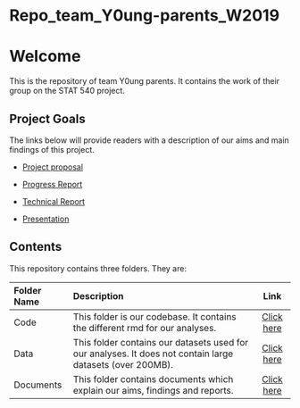 # Repo_team_Y0ung-parents_W2019

# Welcome

This is the repository of team Y0ung parents. It contains the work of their group on the STAT 540 project.

## Project Goals

The links below will provide readers with a description of our aims and main findings of this project.

- [Project proposal](https://github.com/STAT540-UBC/Repo_team_Y0ung-parents_W2019/blob/master/docs/Project%20Proposal/project_proposal.md)

- [Progress Report](https://github.com/STAT540-UBC/Repo_team_Y0ung-parents_W2019/blob/master/docs/Progress%20Report/Progress_Report.md)

- [Technical Report]() 

- [Presentation]()

## Contents

This repository contains three folders. They are:

Folder Name | Description | Link
:------------ | :------------------------ | :----------------------------------:
Code | This folder is our codebase. It contains the different rmd for our analyses. | [Click here](https://github.com/STAT540-UBC/Repo_team_Y0ung-parents_W2019/tree/master/code)
Data | This folder contains our datasets used for our analyses. It does not contain large datasets (over 200MB). |[Click here](https://github.com/STAT540-UBC/Repo_team_Y0ung-parents_W2019/tree/master/data)
Documents | This folder contains documents which explain our aims, findings and reports. | [Click here](https://github.com/STAT540-UBC/Repo_team_Y0ung-parents_W2019/tree/master/docs)


